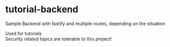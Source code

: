 # tutorial-backend
Sample Backend with fastify and multiple routes, depending on the situation

Used for tutorials  
Security related topics are tolerable to this project!
